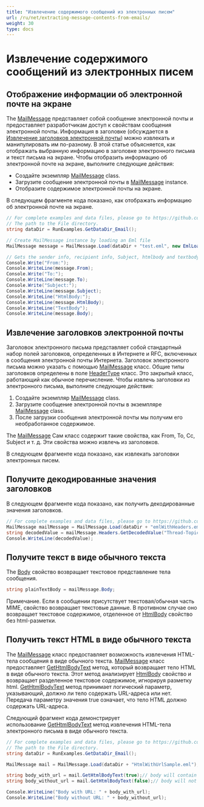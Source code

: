 ```yaml
---
title: "Извлечение содержимого сообщений из электронных писем"
url: /ru/net/extracting-message-contents-from-emails/
weight: 30
type: docs
---
```


# Извлечение содержимого сообщений из электронных писем

## **Отображение информации об электронной почте на экране**

The [MailMessage](https://reference.aspose.com/email/net/aspose.email/mailmessage/) представляет собой сообщение электронной почты и предоставляет разработчикам доступ к свойствам сообщения электронной почты. Информация в заголовке (обсуждается в [Извлечение заголовков электронной почты](https://docs.aspose.com/email/ru/net/extracting-message-contents-from-emails/#extracting-email-headers)) можно извлекать и манипулировать им по-разному. В этой статье объясняется, как отображать выбранную информацию в заголовке электронного письма и текст письма на экране. Чтобы отобразить информацию об электронной почте на экране, выполните следующие действия:

- Создайте экземпляр [MailMessage](https://reference.aspose.com/email/net/aspose.email/mailmessage/) class.
- Загрузите сообщение электронной почты в [MailMessage](https://reference.aspose.com/email/net/aspose.email/mailmessage/) instance.
- Отобразите содержимое электронной почты на экране.

В следующем фрагменте кода показано, как отображать информацию об электронной почте на экране.

```csharp
// For complete examples and data files, please go to https://github.com/aspose-email/Aspose.Email-for-.NET
// The path to the File directory.
string dataDir = RunExamples.GetDataDir_Email();

// Create MailMessage instance by loading an Eml file
MailMessage message = MailMessage.Load(dataDir + "test.eml", new EmlLoadOptions());

// Gets the sender info, recipient info, Subject, htmlbody and textbody
Console.Write("From:");
Console.WriteLine(message.From);
Console.Write("To:");
Console.WriteLine(message.To);
Console.Write("Subject:");
Console.WriteLine(message.Subject);
Console.WriteLine("HtmlBody:");
Console.WriteLine(message.HtmlBody);
Console.WriteLine("TextBody");
Console.WriteLine(message.Body);
```

## **Извлечение заголовков электронной почты**

Заголовок электронного письма представляет собой стандартный набор полей заголовков, определенных в Интернете и RFC, включенных в сообщения электронной почты Интернета. Заголовок электронного письма можно указать с помощью [MailMessage](https://reference.aspose.com/email/net/aspose.email/mailmessage/) класс. Общие типы заголовков определены в поле [HeaderType](https://reference.aspose.com/email/net/aspose.email/headertype/) класс. Это закрытый класс, работающий как обычное перечисление. Чтобы извлечь заголовки из электронного письма, выполните следующие действия:

1. Создайте экземпляр [MailMessage](https://reference.aspose.com/email/net/aspose.email/mailmessage/) class.
1. Загрузите сообщение электронной почты в экземпляре [MailMessage](https://reference.aspose.com/email/net/aspose.email/mailmessage/) class.
1. После загрузки сообщения электронной почты мы получим его необработанное содержимое.

The [MailMessage](https://reference.aspose.com/email/net/aspose.email/mailmessage/) Сам класс содержит такие свойства, как From, To, Cc, Subject и т. д. Эти свойства можно извлечь из заголовков.

В следующем фрагменте кода показано, как извлекать заголовки электронных писем.

## **Получите декодированные значения заголовков**

В следующем фрагменте кода показано, как получить декодированные значения заголовков.

```csharp
// For complete examples and data files, please go to https://github.com/aspose-email/Aspose.Email-for-.NET
MailMessage mailMessage = MailMessage.Load(dataDir + "emlWithHeaders.eml");
string decodedValue = mailMessage.Headers.GetDecodedValue("Thread-Topic");
Console.WriteLine(decodedValue);
```

## **Получите текст в виде обычного текста**

The [Body](https://reference.aspose.com/email/net/aspose.email/mailmessage/body/) свойство возвращает текстовое представление тела сообщения.

```csharp
string plainTextBody = mailMessage.Body;
```

Примечание. Если в сообщении присутствует текстовая/обычная часть MIME, свойство возвращает текстовые данные. В противном случае оно возвращает текстовое содержимое, отделенное от [HtmlBody](https://reference.aspose.com/email/net/aspose.email/mailmessage/htmlbody/) свойство без html-разметки.

## **Получить текст HTML в виде обычного текста**

The [MailMessage](https://reference.aspose.com/email/net/aspose.email/mailmessage/) класс предоставляет возможность извлечения HTML-тела сообщения в виде обычного текста. [MailMessage](https://reference.aspose.com/email/net/aspose.email/mailmessage/) класс предоставляет [GetHtmlBodyText](https://reference.aspose.com/email/net/aspose.email/mailmessage/gethtmlbodytext/#gethtmlbodytext) метод, который возвращает тело HTML в виде обычного текста. Этот метод анализирует [HtmlBody](https://reference.aspose.com/email/net/aspose.email/mailmessage/htmlbody/) свойство и возвращает разделенное текстовое содержимое, игнорируя разметку html. [GetHtmlBodyText](https://reference.aspose.com/email/net/aspose.email/mailmessage/gethtmlbodytext/#gethtmlbodytext) метод принимает логический параметр, указывающий, должно ли тело содержать URL-адреса или нет. Передача параметру значения true означает, что тело HTML должно содержать URL-адреса.

Следующий фрагмент кода демонстрирует использование [GetHtmlBodyText](https://reference.aspose.com/email/net/aspose.email/mailmessage/gethtmlbodytext/#gethtmlbodytext) метод извлечения HTML-тела электронного письма в виде обычного текста.

```csharp
// For complete examples and data files, please go to https://github.com/aspose-email/Aspose.Email-for-.NET
// The path to the File directory.
string dataDir = RunExamples.GetDataDir_Email();

MailMessage mail = MailMessage.Load(dataDir + "HtmlWithUrlSample.eml");

string body_with_url = mail.GetHtmlBodyText(true);// body will contain URL
string body_without_url = mail.GetHtmlBodyText(false);// body will not contain URL

Console.WriteLine("Body with URL: " + body_with_url);
Console.WriteLine("Body without URL: " + body_without_url);
```
